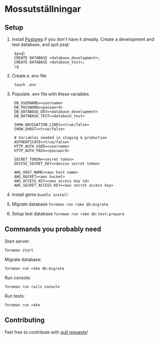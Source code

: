 # Mossutställningar

## Setup
1. Install [Postgres](http://postgresapp.com/) if you don't have it already.
Create a development and test database, and quit psql:

        $psql
        CREATE DATABASE <database_development>;
        CREATE DATABASE <database_test>;
        \q

2. Create a .env file

        touch .env

3. Populate .env file with these variables

        DB_USERNAME=<username>
        DB_PASSWORD=<password>
        DB_DATABASE_DEV=<database_development>
        DB_DATABASE_TEST=<database_test>

        SHOW_NAVIGATION_LINES=<true/false>
        SHOW_GHOST=<true/false>

        # Variables needed in staging & production
        AUTHENTICATE=<true/false>
        HTTP_AUTH_USER=<username>
        HTTP_AUTH_PASS=<password>

        SECRET_TOKEN=<secret token>
        DEVISE_SECRET_KEY=<devise secret token>

        AWS_HOST_NAME=<aws host name>
        AWS_BUCKET=<aws bucket>
        AWS_ACCESS_KEY=<aws access key id>
        AWS_SECRET_ACCESS_KEY=<aws secret access key>

4. Install gems `bundle install`
5. Migrate database `foreman run rake db:migrate`
6. Setup test database `foreman run rake db:test:prepare`

## Commands you probably need
Start server:

    foreman start

Migrate database:

    foreman run rake db:migrate

Run console:

    foreman run rails console

Run tests:

    foreman run rake

## Contributing
Feel free to contribute with [pull requests](https://help.github.com/articles/using-pull-requests)!
